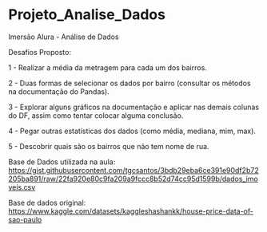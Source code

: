 # Projeto_Analise_Dados
Imersão Alura - Análise de Dados

Desafios Proposto:

1 - Realizar a média da metragem para cada um dos bairros.

2 - Duas formas de selecionar os dados por bairro (consultar os métodos na documentação do Pandas).

3 - Explorar alguns gráficos na documentação e aplicar nas demais colunas do DF, assim como tentar colocar alguma conclusão. 

4 - Pegar outras estatísticas dos dados (como média, mediana, mim, max).

5 - Descobrir quais são os bairros que não tem nome de rua.

Base de Dados utilizada na aula: https://gist.githubusercontent.com/tgcsantos/3bdb29eba6ce391e90df2b72205ba891/raw/22fa920e80c9fa209a9fccc8b52d74cc95d1599b/dados_imoveis.csv

Base de dados original: https://www.kaggle.com/datasets/kaggleshashankk/house-price-data-of-sao-paulo

